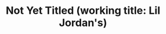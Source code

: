 ---
ee_id: '2219'
site: '1'
type: '2'
long_id: 2012-080 Not Yet Titled  Lil Jordan's
url: 2012-080-lil-jordans
year: '2012'
medium: 'Baby Air Jordans, shoe rack. '
commission:
add_credit:
dims: 'Variable. '
pitch: "​..."
ps:
live_url:
related:
title: 'Not Yet Titled (working title: Lil Jordan''s)'
youtube:
imgs: |-
  air-jordans-2012-080-detail-database-ih.jpg
  air-jordans-2012-080-full-database-ih.jpg
subheading:
year2: '2012'
download:
add_credits:
related_code:
! '':
layout: things-i-made
---